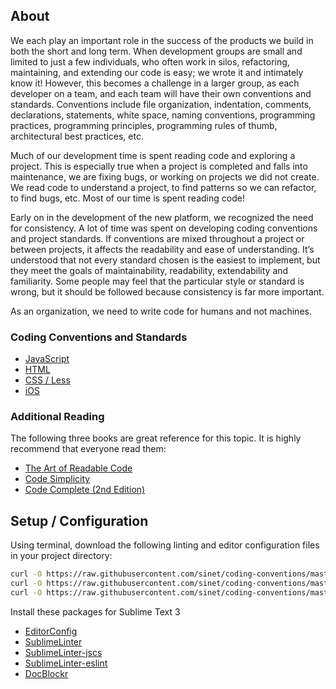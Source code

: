 ## About

We each play an important role in the success of the products we build in both the short and long term. When development groups are small and limited to just a few individuals, who often work in silos, refactoring, maintaining, and extending our code is easy; we wrote it and intimately know it! However, this becomes a challenge in a larger group, as each developer on a team, and each team will have their own conventions and standards. Conventions include file organization, indentation, comments, declarations, statements, white space, naming conventions, programming practices, programming principles, programming rules of thumb, architectural best practices, etc.

Much of our development time is spent reading code and exploring a project. This is especially true when a project is completed and falls into maintenance, we are fixing bugs, or working on projects we did not create. We read code to understand a project, to find patterns so we can refactor, to find bugs, etc. Most of our time is spent reading code!

Early on in the development of the new platform, we recognized the need for consistency. A lot of time was spent on developing coding conventions and project standards. If conventions are mixed throughout a project or between projects, it affects the readability and ease of understanding. It’s understood that not every standard chosen is the easiest to implement, but they meet the goals of maintainability, readability, extendability and familiarity. Some people may feel that the particular style or standard is wrong, but it should be followed because consistency is far more important.

As an organization, we need to write code for humans and not machines.

### Coding Conventions and Standards
* [JavaScript](https://github.com/sinet/coding-conventions/blob/master/javascript.md)
* [HTML](https://github.com/sinet/coding-conventions/blob/master/html.md)
* [CSS / Less](https://github.com/sinet/coding-conventions/blob/master/css.md)
* [iOS](https://github.com/sinet/coding-conventions/blob/master/ios.md)

### Additional Reading
The following three books are great reference for this topic. It is highly recommend that everyone read them:
* [The Art of Readable Code](http://shop.oreilly.com/product/9780596802301.do)
* [Code Simplicity](http://shop.oreilly.com/product/0636920022251.do)
* [Code Complete (2nd Edition)](http://www.amazon.com/Code-Complete-Practical-Handbook-Construction/dp/0735619670)

## Setup / Configuration
Using terminal, download the following linting and editor configuration files in your project directory:
```bash
curl -O https://raw.githubusercontent.com/sinet/coding-conventions/master/.editorconfig
curl -O https://raw.githubusercontent.com/sinet/coding-conventions/master/.eslintrc
curl -O https://raw.githubusercontent.com/sinet/coding-conventions/master/.jscsrc
```

Install these packages for Sublime Text 3
* [EditorConfig](https://github.com/sindresorhus/editorconfig-sublime)
* [SublimeLinter](https://github.com/SublimeLinter/SublimeLinter3)
* [SublimeLinter-jscs](https://github.com/SublimeLinter/SublimeLinter-jscs)
* [SublimeLinter-eslint](https://github.com/roadhump/SublimeLinter-eslint)
* [DocBlockr](https://github.com/spadgos/sublime-jsdocs)
